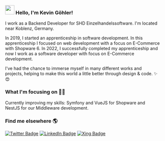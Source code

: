 ### <img src="https://media.giphy.com/media/hvRJCLFzcasrR4ia7z/giphy.gif" width="30px" height="30px"> Hello, I'm Kevin Göhler!

I work as a Backend Developer for SHD Einzelhandelssoftware. I'm located near Koblenz, Germany.

In 2019, I started an apprenticeship in software development. In this apprenticeship I focused on web development with a focus on E-Commerce with Shopware 6.
In 2022, I successfully completed my apprenticeship and now I work as a software developer with focus on E-Commerce development.

I've had the chance to immerse myself in many different works and projects, helping to make this world a little better through design & code. ✨😍

### What I'm focusing on 👨‍💻

Currently improving my skills: Symfony and VueJS for Shopware and NestJS for our Middleware development.<br />


### Find me elsewhere 🌎

[![Twitter Badge](https://img.shields.io/badge/-Twitter-1ca0f1?style=flat-square&labelColor=1ca0f1&logo=twitter&logoColor=white&link=https://twitter.com/_diogorodrigues)](https://twitter.com/kev_goehl)
[![LinkedIn Badge](https://img.shields.io/badge/-LinkedIn-blue)](https://de.linkedin.com/in/kevin-goehler)
[![Xing Badge](https://img.shields.io/badge/-Xing-green)](https://www.xing.com/profile/Kevin_Goehler)
